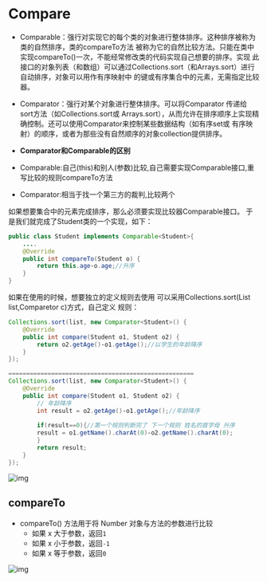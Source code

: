 # Compare

* Comparable：强行对实现它的每个类的对象进行整体排序。这种排序被称为类的自然排序，类的compareTo方法 被称为它的自然比较方法。只能在类中实现compareTo\(\)一次，不能经常修改类的代码实现自己想要的排序。实现 此接口的对象列表（和数组）可以通过Collections.sort（和Arrays.sort）进行自动排序，对象可以用作有序映射中 的键或有序集合中的元素，无需指定比较器。  
* Comparator：强行对某个对象进行整体排序。可以将Comparator 传递给sort方法（如Collections.sort或 Arrays.sort），从而允许在排序顺序上实现精确控制。还可以使用Comparator来控制某些数据结构（如有序set或 有序映射）的顺序，或者为那些没有自然顺序的对象collection提供排序。



*  **Comparator和Comparable的区别**
  * Comparable:自己\(this\)和别人\(参数\)比较,自己需要实现Comparable接口,重写比较的规则compareTo方法

  * Comparator:相当于找一个第三方的裁判,比较两个



如果想要集合中的元素完成排序，那么必须要实现比较器Comparable接口。 于是我们就完成了Student类的一个实现，如下：

```java
public class Student implements Comparable<Student>{
    ....
    @Override
    public int compareTo(Student o) {
        return this.age‐o.age;//升序
    }
}
```

如果在使用的时候，想要独立的定义规则去使用 可以采用Collections.sort\(List list,Comparetor c\)方式，自己定义 规则：

```java
Collections.sort(list, new Comparator<Student>() {
    @Override
    public int compare(Student o1, Student o2) {
        return o2.getAge()‐o1.getAge();//以学生的年龄降序
    }
});

====================================================
Collections.sort(list, new Comparator<Student>() {
    @Override
    public int compare(Student o1, Student o2) {
        // 年龄降序
        int result = o2.getAge()‐o1.getAge();//年龄降序
        
        if(result==0){//第一个规则判断完了 下一个规则 姓名的首字母 升序
        result = o1.getName().charAt(0)‐o2.getName().charAt(0);
        }
        return result;
    }
});
```

![img](https://gblobscdn.gitbook.com/assets%2F-MFGFjVrjTSMPA_4GB73%2F-MK7W_3Aq0iQrmuW9rqg%2F-MK7_QIshmratyIBzstl%2Fimage.png?alt=media&token=1c0eadb2-bb43-4a5b-b71c-2a0fcead24a2)

## compareTo

* compareTo\(\) 方法用于将 Number 对象与方法的参数进行比较
  * 如果 x 大于参数，返回`1` 
  * 如果 x 小于参数，返回`-1` 
  * 如果 x 等于参数，返回`0` 

![img](https://gblobscdn.gitbook.com/assets%2F-MFGFjVrjTSMPA_4GB73%2F-MK7UbrkQe7kdYWaorkk%2F-MK7WYelpXvYpgPmA7WG%2Fimage.png?alt=media&token=a1078403-34ce-4bc9-8e9c-3822905f5891)

